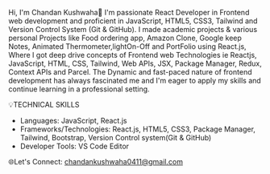 Hi, I'm Chandan Kushwaha👋 I'm passionate React Developer in Frontend web development
and proficient in JavaScript, HTML5, CSS3, Tailwind and Version Control System (Git & GitHub).
I made academic projects & various personal Projects like Food ordering app, Amazon Clone, Google keep Notes, 
Animated Thermometer,lightOn-Off and PortFolio using React.js, Where I got deep drive concepts of
Frontend web Technologies ie Reactjs, JavaScript, HTML, CSS, Tailwind, Web APIs, JSX, Package Manager, 
Redux, Context APIs and Parcel.
The Dynamic and fast-paced nature of frontend development has always fascinated me and I'm eager to 
apply my skills and continue learning in a professional setting.

💡TECHNICAL SKILLS
- Languages: JavaScript, React.js
- Frameworks/Technologies: React.js, HTML5, CSS3, Package Manager, Tailwind, Bootstrap, Version Control system(Git & GitHub)
- Developer Tools: VS Code Editor

🌐Let's Connect:
chandankushwaha0411@gmail.com
